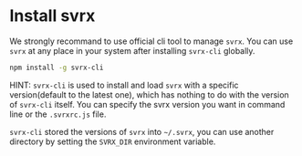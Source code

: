 # Install svrx

We strongly recommand to use official cli tool to manage `svrx`.
You can use `svrx` at any place in your system after installing `svrx-cli` globally. 

```bash
npm install -g svrx-cli
```

HINT: `svrx-cli` is used to install and load `svrx` with a specific version(default to the latest one),
which has nothing to do with the version of `svrx-cli` itself. 
You can specify the svrx version you want in command line or the `.svrxrc.js` file.  

`svrx-cli` stored the versions of `svrx` into `~/.svrx`, you can use another directory by setting the `SVRX_DIR` environment variable.
